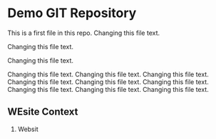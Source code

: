 # Demo GIT Repository


This is a first file in this repo.
Changing this file text.

Changing this file text.

Changing this file text.

Changing this file text.
Changing this file text.
Changing this file text.
Changing this file text.
Changing this file text.
Changing this file text.
Changing this file text.
Changing this file text.
Changing this file text.

## WEsite Context
1. Websit
